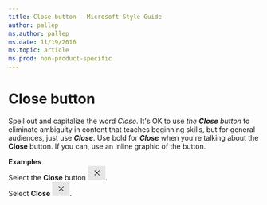 ```yaml
---
title: Close button - Microsoft Style Guide
author: pallep
ms.author: pallep
ms.date: 11/19/2016
ms.topic: article
ms.prod: non-product-specific
---
```


# Close button

Spell out and capitalize the word *Close*. It's OK to use *the* ***Close*** *button* to eliminate ambiguity in content that teaches beginning skills, but for general audiences, just use ***Close***. Use bold for ***Close*** when you're talking about the **Close** button. If you can, use an inline graphic of the button.

**Examples**  
Select the **Close** button ![](media/close-button/1581618122.png).  
Select **Close** ![](media/close-button/518967462.png).
